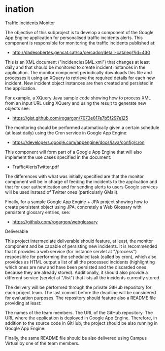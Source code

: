 ination
=======

Traffic Incidents Monitor

The objective of this subproject is to develop a component of the Google App Engine application for personalised traffic incidents alerts. This component is responsible for monitoring the traffic incidents published at:

- http://dadesobertes.gencat.cat/ca/cercador/detall-cataleg/?id=430

This is an XML document ("incidenciesGML.xml") that changes at least daily and that should be monitored to create incident instances in the application. The monitor component periodically downloads this file and processes it using an XQuery to retrieve the required details for each new incident. New incident object instances are then created and persisted in the application.

For example, a XQuery Java sample code showing how to process XML from an input URL using XQuery and using the result to generate new objects see:

- https://gist.github.com/rogargon/7073e017e7b5f297e125

The monitoring should be performed automatically given a certain schedule (at least daily) using the Cron service in Google App Engine:

- https://developers.google.com/appengine/docs/java/config/cron

This component will form part of a Google App Engine that will also implement the use cases specified in the document:

- TrafficAlertsTwitter.pdf

The differences with what was initially specified are that the monitor component will be in charge of feeding the incidents to the application and that for user authentication and for sending alerts to users Google services will be used instead of Twitter ones (particularly GMail).

Finally, for a sample Google App Engine + JPA project showing how to create persistent object using JPA, concretely a Web Glossary with persistent glossary entries, see:

- https://github.com/rogargon/webglossary

Deliverable

This project intermediate deliverable should feature, at least, the monitor component and be capable of persisting new incidents. It is recommended that it provides a web service (for instance servlet at "/process") responsible for performing the scheduled task (called by cron), which also provides as HTML output a list of all the processed incidents (highlighting which ones are new and have been persisted and the discarded ones because they are already stored). Additionally, it should also provide a different service (servlet at "/list") that lists all the incidents currently stored.

The delivery will be performed through the private GitHub repository for each project team. The last commit before the deadline will be considered for evaluation purposes. The repository should feature also a README file providing at least:

The names of the team members.
The URL of the GitHub repository.
The URL where the application is deployed in Google App Engine.
Therefore, in addition to the source code in GitHub, the project should be also running in Google App Engine.

Finally, the same README file should be also delivered using Campus Virtual by one of the team members.
